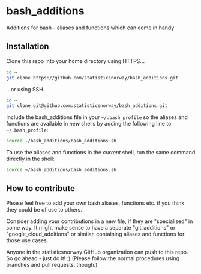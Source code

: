 # bash_additions
Additions for bash - aliases and functions which can come in handy

## Installation
Clone this repo into your home directory using HTTPS...
```bash
cd ~
git clone https://github.com/statisticsnorway/bash_additions.git
```
...or using SSH
```bash
cd ~
git clone git@github.com:statisticsnorway/bash_additions.git
```

Include the bash_additions file in your `~/.bash_profile` so the aliases and functions are available in *new* shells by adding the following line to `~/.bash_profile`:
```bash
source ~/bash_additions/bash_additions.sh
```

To use the aliases and functions in the *current* shell, run the same command directly in the shell:
```bash
source ~/bash_additions/bash_additions.sh
```

## How to contribute
Please feel free to add your own bash aliases, functions etc. if you think they could be of use to others.

Consider adding your contributions in a new file, if they are "specialised" in some way. It might make sense to have a separate "git_additions" or "google_cloud_additions" or similar, containing aliases and functions for those use cases.

Anyone in the statisticsnorway GitHub organization can push to this repo. So go ahead - just do it! :) (Please follow the normal procedures using branches and pull requests, though.)
